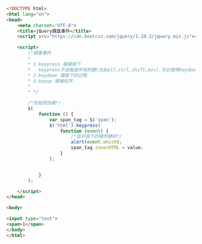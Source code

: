 
<BlogInfo id="533" title="6.jQuery键盘事件" author="白日梦想猿" pv=0 read_times=0 pre_cost_time=0分42秒 category="jQuery学习" tag_list="['jQuery学习']" create_time="2021.09.14 16:28:26" update_time="2021.09.14 16:48:47" />

```html
<!DOCTYPE html>
<html lang="en">
<head>
    <meta charset="UTF-8">
    <title>jQuery键盘事件</title>
    <script src="https://cdn.bootcss.com/jquery/1.10.2/jquery.min.js"></script>

    <script>
        /*键盘事件
        *
        * 1.keypress 键被按下
        *   keypress不会触发所有的键(比如alt,ctrl,shift,esc).可以使用keydown()来检查这些键
        * 2.keydown 键按下的过程
        * 3.keyup 键被松开
        *
        * */

        /*文档预加载*/
        $(
            function () {
                var span_tag = $('span');
                $('html').keypress(
                    function (event) {
                        /*显示按下的键的键码*/
                        alert(event.which);
                        span_tag.innerHTML = value;
                    }
                );


            }
        );

    </script>
</head>

<body>

<input type="text">
<span>1</span>
</body>
</html>
```
